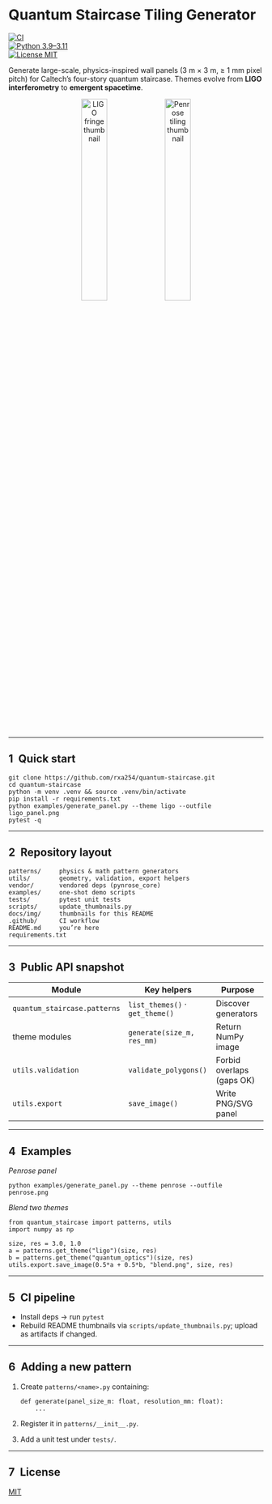# Quantum Staircase Tiling Generator

[![CI](https://github.com/rxa254/quantum-staircase/actions/workflows/ci.yml/badge.svg)](https://github.com/rxa254/quantum-staircase/actions/workflows/ci.yml)  
[![Python 3.9–3.11](https://img.shields.io/badge/python-3.9‒3.11-blue.svg)](https://www.python.org/)  
[![License MIT](https://img.shields.io/badge/License-MIT-yellow.svg)](LICENSE)

Generate large-scale, physics-inspired wall panels (3 m × 3 m, ≥ 1 mm pixel pitch) for Caltech’s four-story quantum staircase. Themes evolve from **LIGO interferometry** to **emergent spacetime**.

<p align="center">
  <img src="docs/img/demo_ligo.png"  alt="LIGO fringe thumbnail"   width="32%">
  <img src="docs/img/demo_penrose.png" alt="Penrose tiling thumbnail" width="32%">
</p>

---

## 1 Quick start

    git clone https://github.com/rxa254/quantum-staircase.git
    cd quantum-staircase
    python -m venv .venv && source .venv/bin/activate
    pip install -r requirements.txt
    python examples/generate_panel.py --theme ligo --outfile ligo_panel.png
    pytest -q

---

## 2 Repository layout

    patterns/     physics & math pattern generators
    utils/        geometry, validation, export helpers
    vendor/       vendored deps (pynrose_core)
    examples/     one-shot demo scripts
    tests/        pytest unit tests
    scripts/      update_thumbnails.py
    docs/img/     thumbnails for this README
    .github/      CI workflow
    README.md     you’re here
    requirements.txt

---

## 3 Public API snapshot

| Module | Key helpers | Purpose |
|--------|-------------|---------|
| `quantum_staircase.patterns` | `list_themes()` · `get_theme()` | Discover generators |
| theme modules | `generate(size_m, res_mm)` | Return NumPy image |
| `utils.validation` | `validate_polygons()` | Forbid overlaps (gaps OK) |
| `utils.export` | `save_image()` | Write PNG/SVG panel |

---

## 4 Examples

*Penrose panel*

    python examples/generate_panel.py --theme penrose --outfile penrose.png

*Blend two themes*

    from quantum_staircase import patterns, utils
    import numpy as np

    size, res = 3.0, 1.0
    a = patterns.get_theme("ligo")(size, res)
    b = patterns.get_theme("quantum_optics")(size, res)
    utils.export.save_image(0.5*a + 0.5*b, "blend.png", size, res)

---

## 5 CI pipeline

* Install deps → run `pytest`  
* Rebuild README thumbnails via `scripts/update_thumbnails.py`; upload as artifacts if changed.

---

## 6 Adding a new pattern

1. Create `patterns/<name>.py` containing:

       def generate(panel_size_m: float, resolution_mm: float):
           ...

2. Register it in `patterns/__init__.py`.  
3. Add a unit test under `tests/`.

---

## 7 License

[MIT](LICENSE)
